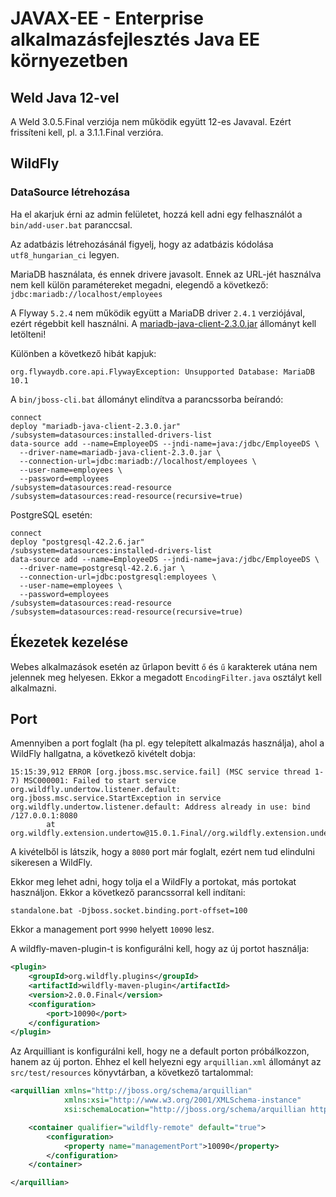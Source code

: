 # JAVAX-EE - Enterprise alkalmazásfejlesztés Java EE környezetben

## Weld Java 12-vel

A Weld 3.0.5.Final verziója nem működik együtt 12-es Javaval. Ezért frissíteni kell, pl. a 3.1.1.Final
verzióra.

## WildFly

### DataSource létrehozása

Ha el akarjuk érni az admin felületet, hozzá kell adni egy felhasználót a `bin/add-user.bat`
paranccsal.

Az adatbázis létrehozásánál figyelj, hogy az adatbázis kódolása `utf8_hungarian_ci` legyen.

MariaDB használata, és ennek drivere javasolt. Ennek az URL-jét használva nem kell külön
paramétereket megadni, elegendő a következő: `jdbc:mariadb://localhost/employees`

A Flyway `5.2.4` nem működik együtt a MariaDB driver `2.4.1` verziójával, ezért régebbit kell
használni. A [mariadb-java-client-2.3.0.jar](https://downloads.mariadb.com/Connectors/java/connector-java-2.3.0/mariadb-java-client-2.3.0.jar)
állományt kell letölteni!

Különben a következő hibát kapjuk:

```
org.flywaydb.core.api.FlywayException: Unsupported Database: MariaDB 10.1
```

A `bin/jboss-cli.bat` állományt elindítva a parancssorba beírandó:

```
connect
deploy "mariadb-java-client-2.3.0.jar"
/subsystem=datasources:installed-drivers-list
data-source add --name=EmployeeDS --jndi-name=java:/jdbc/EmployeeDS \
  --driver-name=mariadb-java-client-2.3.0.jar \
  --connection-url=jdbc:mariadb://localhost/employees \
  --user-name=employees \
  --password=employees
/subsystem=datasources:read-resource
/subsystem=datasources:read-resource(recursive=true)
```

PostgreSQL esetén:

```
connect
deploy "postgresql-42.2.6.jar"
/subsystem=datasources:installed-drivers-list
data-source add --name=EmployeeDS --jndi-name=java:/jdbc/EmployeeDS \
  --driver-name=postgresql-42.2.6.jar \
  --connection-url=jdbc:postgresql:employees \
  --user-name=employees \
  --password=employees
/subsystem=datasources:read-resource
/subsystem=datasources:read-resource(recursive=true)
```

## Ékezetek kezelése

Webes alkalmazások esetén az űrlapon bevitt `ő` és `ű` karakterek utána nem jelennek meg helyesen.
Ekkor a megadott `EncodingFilter.java` osztályt kell alkalmazni.

## Port

Amennyiben a port foglalt (ha pl. egy telepített alkalmazás használja), ahol a WildFly hallgatna, a következő kivételt dobja:

```
15:15:39,912 ERROR [org.jboss.msc.service.fail] (MSC service thread 1-7) MSC000001: Failed to start service org.wildfly.undertow.listener.default: org.jboss.msc.service.StartException in service org.wildfly.undertow.listener.default: Address already in use: bind /127.0.0.1:8080
        at org.wildfly.extension.undertow@15.0.1.Final//org.wildfly.extension.undertow.ListenerService.start(ListenerService.java:209)
```

A kivételből is látszik, hogy a `8080` port már foglalt, ezért nem tud elindulni sikeresen a WildFly.

Ekkor meg lehet adni, hogy tolja el a WildFly a portokat, más portokat használjon. Ekkor a következő parancssorral kell indítani:

```
standalone.bat -Djboss.socket.binding.port-offset=100
```

Ekkor a management port `9990` helyett `10090` lesz.

A wildfly-maven-plugin-t is konfigurálni kell, hogy az új portot használja:

```xml
<plugin>
    <groupId>org.wildfly.plugins</groupId>
    <artifactId>wildfly-maven-plugin</artifactId>
    <version>2.0.0.Final</version>
    <configuration>
        <port>10090</port>
    </configuration>
</plugin>
```

Az Arquilliant is konfigurálni kell, hogy ne
a default porton próbálkozzon, hanem az új porton. Ehhez el kell helyezni egy `arquillian.xml` állományt
az `src/test/resources` könyvtárban, a következő tartalommal:

```xml
<arquillian xmlns="http://jboss.org/schema/arquillian"
            xmlns:xsi="http://www.w3.org/2001/XMLSchema-instance"
            xsi:schemaLocation="http://jboss.org/schema/arquillian http://jboss.org/schema/arquillian/arquillian_1_0.xsd">

    <container qualifier="wildfly-remote" default="true">
        <configuration>
            <property name="managementPort">10090</property>
        </configuration>
    </container>

</arquillian>
```